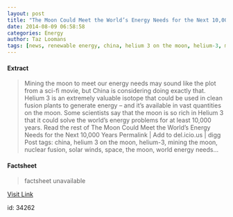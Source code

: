 ```yaml
---
layout: post
title: "The Moon Could Meet the World’s Energy Needs for the Next 10,000 Years"
date: 2014-08-09 06:58:58
categories: Energy
author: Taz Loomans
tags: [news, renewable energy, china, helium 3 on the moon, helium-3, mining the moon, nuclear fusion, solar winds, space, the moon, world energy needs]
---
```



#### Extract
>Mining the moon to meet our energy needs may sound like the plot from a sci-fi movie, but China is considering doing exactly that. Helium 3 is an extremely valuable isotope that could be used in clean fusion plants to generate energy &#8211; and it&#8217;s available in vast quantities on the moon. Some scientists say that the moon is so rich in Helium 3 that it could solve the world&#8217;s energy problems for at least 10,000 years. Read the rest of The Moon Could Meet the World&#8217;s Energy Needs for the Next 10,000 Years Permalink | Add to del.icio.us | digg Post tags: china, helium 3 on the moon, helium-3, mining the moon, nuclear fusion, solar winds, space, the moon, world energy needs...

#### Factsheet
>factsheet unavailable

[Visit Link](http://inhabitat.com/how-the-moon-could-meet-the-worlds-energy-needs-for-the-next-10000-years/)

id:   34262
